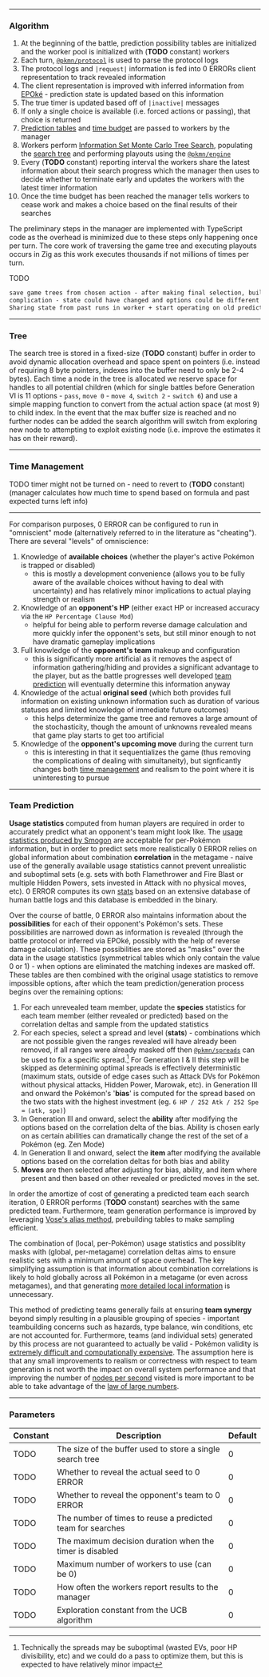 
---

### Algorithm

1. At the beginning of the battle, prediction possibility tables are initialized and the worker pool
   is initialized with (**TODO** constant) workers
2. Each turn, [`@pkmn/protocol`](https://github.com/pkmn/ps/tree/master/protocol) is used to parse
   the protocol logs
3. The protocol logs and `|request|` information is fed into 0 ERRORs client representation to track
   revealed information
4. The client representation is improved with inferred information from
   [EPOké](https://github.com/EPOke) - prediction state is updated based on this information
5. The true timer is updated based off of `|inactive|` messages
6. If only a single choice is available (i.e. forced actions or passing), that choice is returned
7. [Prediction tables](#team-prediction) and [time budget](#time-management) are passed to workers
   by the manager
8. Workers perform [Information Set Monte Carlo Tree Search](papers/information-set-mcts.pdf),
   populating the [search tree](tree) and performing playouts using the
   [`@pkmn/engine`](https://github.com/pkmn/engine)
9. Every (**TODO** constant) reporting interval the workers share the latest information about their
   search progress which the manager then uses to decide whether to terminate early and updates the
   workers with the latest timer information
10. Once the time budget has been reached the manager tells workers to cease work and makes a choice
    based on the final results of their searches

The preliminary steps in the manager are implemented with TypeScript code as the overhead is
minimized due to these steps only happening once per turn. The core work of traversing the game tree
and executing playouts occurs in Zig as this work executes thousands if not millions of times per
turn.

TODO

```txt
save game trees from chosen action - after making final selection, build tree for next turn from subtrees of trees for this turn - only works with perfect info
complication - state could have changed and options could be different when you actually play out
Sharing state from past runs in worker + start operating on old predictor pools before new predictor pools ready = both provide more data but less accurate data! Game may change substantially from what theory was before - could have a lot of bad data. Need to measure impact
```

---

### Tree

The search tree is stored in a fixed-size (**TODO** constant) buffer in order to avoid dynamic
allocation overhead and space spent on pointers (i.e. instead of requiring 8 byte pointers, indexes
into the buffer need to only be 2-4 bytes). Each time a node in the tree is allocated we reserve
space for handles to all potential children (which for single battles before Generation VI is 11
options - `pass`, `move 0` - `move 4`, `switch 2` - `switch 6`) and use a simple mapping function to
convert from the actual action space (at most 9) to child index. In the event that the max buffer
size is reached and no further nodes can be added the search algorithm will switch from exploring
new node to attempting to exploit existing node (i.e. improve the estimates it has on their reward).

---

### Time Management

TODO timer might not be turned on - need to revert to (**TODO** constant)
(manager calculates how much time to spend based on formula and past expected turns left info)

---

For comparison purposes, 0 ERROR can be configured to run in "omniscient" mode (alternatively
referred to in the literature as "cheating"). There are several "levels" of omniscience:

1. Knowledge of **available choices** (whether the player's active Pokémon is trapped or disabled)
   - this is mostly a development convenience (allows you to be fully aware of the available choices
     without having to deal with uncertainty) and has relatively minor implications to actual
     playing strength or realism
2. Knowledge of an **opponent's HP** (either exact HP or increased accuracy via the `HP Percentage Clause Mod`)
   - helpful for being able to perform reverse damage calculation and more quickly infer the
     opponent's sets, but still minor enough to not have dramatic gameplay implications
3. Full knowledge of the **opponent's team** makeup and configuration
   - this is significantly more artificial as it removes the aspect of information gathering/hiding
     and provides a significant advantage to the player, but as the battle progresses well developed
     [team prediction](#team-prediction) will eventually determine this information anyway
4. Knowledge of the actual **original seed** (which both provides full information on existing
   unknown information such as duration of various statuses and limited knowledge of immediate
   future outcomes)
    - this helps determinize the game tree and removes a large amount of the stochasticity, though
      the amount of unknowns revealed means that game play starts to get too artificial
5. Knowledge of the **opponent's upcoming move** during the current turn
    - this is interesting in that it sequentializes the game (thus removing the complications of
      dealing with simultaneity), but signficantly changes both [time management](#time-management)
      and realism to the point where it is uninteresting to pursue

---

### Team Prediction

**Usage statistics** computed from human players are required in order to accurately predict what an
opponent's team might look like. The [usage statistics produced by
Smogon](https://www.smogon.com/forums/threads/gen-8-smogon-university-usage-statistics-discussion-thread.3657197/#post-8300550)
are acceptable for per-Pokémon information, but in order to predict sets more realistically 0 ERROR
relies on global information about combination **correlation** in the metagame - naive use of the
generally available usage statistics cannot prevent unrealistic and suboptimal sets (e.g. sets with
both Flamethrower and Fire Blast or multiple Hidden Powers, sets invested in Attack with no physical
moves, etc). 0 ERROR computes its own [stats](../src/tools/README.md#stats.ts) based on an extensive
database of human battle logs and this database is embedded in the binary.

Over the course of battle, 0 ERROR also maintains information about the **possibilities** for each
of their opponent's Pokémon's sets. These possibilities are narrowed down as information is revealed
(through the battle protocol or inferred via EPOké, possibly with the help of reverse damage
calculation). These possibilities are stored as "masks" over the data in the usage statistics
(symmetrical tables which only contain the value 0 or 1) - when options are eliminated the matching
indexes are masked off. These tables are then combined with the original usage statistics to remove
impossible options, after which the team prediction/generation process begins over the remaining
options:

1. For each unrevealed team member, update the **species** statistics for each team member (either
   revealed or predicted) based on the correlation deltas and sample from the updated statistics
2. For each species, select a spread and level (**stats**) - combinations which are not possible
   given the ranges revealed will have already been removed, if all ranges were already masked off
   then [`@pkmn/spreads`](https://github.com/pkmn/EPOke/tree/main/spreads) can be used to fix a
   specific spread.[^1] For Generation I & II this step will be skipped as determining optimal
   spreads is effectively deterministic (maximum stats, outside of edge cases such as Attack DVs for
   Pokémon without physical attacks, Hidden Power, Marowak, etc). in Generation III and onward the
   Pokémon's '**bias**' is computed for the spread based on the two stats with the highest
   investment (eg. `6 HP / 252 Atk / 252 Spe` = `(atk, spe)`)
3. In Generation III and onward, select the **ability** after modifying the options based on the
   correlation delta of the bias. Ability is chosen early on as certain abilities can dramatically
   change the rest of the set of a Pokémon (eg. Zen Mode)
4. In Generation II and onward, select the **item** after modifying the available options based on
   the correlation deltas for both bias and ability
5. **Moves** are then selected after adjusting for bias, ability, and item where present and then
   based on other revealed or predicted moves in the set.

In order the amortize of cost of generating a predicted team each search iteration, 0 ERROR performs
(**TODO** constant) searches with the same predicted team. Furthermore, team generation performance
is improved by leveraging [Vose's alias method](https://en.wikipedia.org/wiki/Alias_method),
prebuilding tables to make sampling efficient.

The combination of (local, per-Pokémon) usage statistics and possiblity masks with (global,
per-metagame) correlation deltas aims to ensure realistic sets with a minimum amount of space
overhead. The key simplifying assumption is that information about combination correlations is
likely to hold globally across all Pokémon in a metagame (or even across metagames), and that
generating [more detailed local
information](https://www.smogon.com/forums/threads/a-new-kind-of-usage-stats.3694691/#post-9052656)
is unnecessary.

This method of predicting teams generally fails at ensuring **team synergy** beyond simply resulting
in a plausible grouping of species - important teambuilding concerns such as hazards, type balance,
win conditions, etc are not accounted for. Furthermore, teams (and individual sets) generated by
this process are not guaranteed to actually be valid - Pokémon validity is [extremely difficult and
computationally expensive](https://en.wikipedia.org/wiki/NP-hardness). The assumption here is that
any small improvements to realism or correctness with respect to team generation is not worth the
impact on overall system performance and that improving the number of [nodes per
second](https://www.chessprogramming.org/Nodes_per_Second) visited is more important to be able to
take advantage of the [law of large numbers](https://en.wikipedia.org/wiki/Law_of_large_numbers).

[^1]: Technically the spreads may be suboptimal (wasted EVs, poor HP divisibility, etc) and we could
do a pass to optimize them, but this is expected to have relatively minor impact

---

### Parameters

| Constant | Description                                                | Default |
| -------- | ---------------------------------------------------------- | ------- |
| TODO     | The size of the buffer used to store a single search tree  | 0       |
| TODO     | Whether to reveal the actual seed to 0 ERROR               | 0       |
| TODO     | Whether to reveal the opponent's team to 0 ERROR           | 0       |
| TODO     | The number of times to reuse a predicted team for searches | 0       |
| TODO     | The maximum decision duration when the timer is disabled   | 0       |
| TODO     | Maximum number of workers to use (can be 0)                | 0       |
| TODO     | How often the workers report results to the manager        | 0       |
| TODO     | Exploration constant from the UCB algorithm                | 0       |
